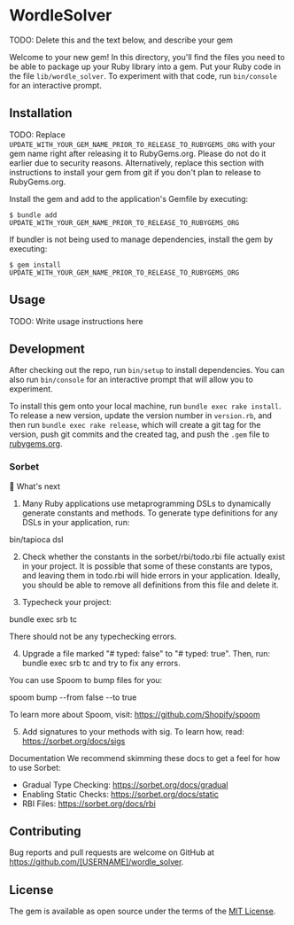 # WordleSolver

TODO: Delete this and the text below, and describe your gem

Welcome to your new gem! In this directory, you'll find the files you need to be able to package up your Ruby library into a gem. Put your Ruby code in the file `lib/wordle_solver`. To experiment with that code, run `bin/console` for an interactive prompt.

## Installation

TODO: Replace `UPDATE_WITH_YOUR_GEM_NAME_PRIOR_TO_RELEASE_TO_RUBYGEMS_ORG` with your gem name right after releasing it to RubyGems.org. Please do not do it earlier due to security reasons. Alternatively, replace this section with instructions to install your gem from git if you don't plan to release to RubyGems.org.

Install the gem and add to the application's Gemfile by executing:

    $ bundle add UPDATE_WITH_YOUR_GEM_NAME_PRIOR_TO_RELEASE_TO_RUBYGEMS_ORG

If bundler is not being used to manage dependencies, install the gem by executing:

    $ gem install UPDATE_WITH_YOUR_GEM_NAME_PRIOR_TO_RELEASE_TO_RUBYGEMS_ORG

## Usage

TODO: Write usage instructions here

## Development

After checking out the repo, run `bin/setup` to install dependencies. You can also run `bin/console` for an interactive prompt that will allow you to experiment.

To install this gem onto your local machine, run `bundle exec rake install`. To release a new version, update the version number in `version.rb`, and then run `bundle exec rake release`, which will create a git tag for the version, push git commits and the created tag, and push the `.gem` file to [rubygems.org](https://rubygems.org).

### Sorbet
🤔 What's next

1. Many Ruby applications use metaprogramming DSLs to dynamically generate constants and methods.
  To generate type definitions for any DSLs in your application, run:

  bin/tapioca dsl

2. Check whether the constants in the sorbet/rbi/todo.rbi file actually exist in your project.
  It is possible that some of these constants are typos, and leaving them in todo.rbi will
  hide errors in your application. Ideally, you should be able to remove all definitions
  from this file and delete it.

3. Typecheck your project:

  bundle exec srb tc

  There should not be any typechecking errors.

4. Upgrade a file marked "# typed: false" to "# typed: true".
  Then, run: bundle exec srb tc and try to fix any errors.

  You can use Spoom to bump files for you:

  spoom bump --from false --to true

  To learn more about Spoom, visit: https://github.com/Shopify/spoom

5. Add signatures to your methods with sig. To learn how, read: https://sorbet.org/docs/sigs

Documentation
We recommend skimming these docs to get a feel for how to use Sorbet:
- Gradual Type Checking: https://sorbet.org/docs/gradual
- Enabling Static Checks: https://sorbet.org/docs/static
- RBI Files: https://sorbet.org/docs/rbi

## Contributing

Bug reports and pull requests are welcome on GitHub at https://github.com/[USERNAME]/wordle_solver.

## License

The gem is available as open source under the terms of the [MIT License](https://opensource.org/licenses/MIT).
